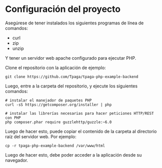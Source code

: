 # Configuración del proyecto

Asegúrese de tener instalados los siguientes programas de línea de comandos:

  * curl
  * zip
  * unzip

Y tener un servidor web apache configurado para ejecutar PHP.

Clone el repositorio con la aplicación de ejemplo:

    git clone https://github.com/Tpaga/tpaga-php-example-backend

Luego, entre a la carpeta del repositorio, y ejecute los siguientes comandos:

    # instalar el manejador de paquetes PHP
    curl -sS https://getcomposer.org/installer | php

    # instalar las librerías necesarias para hacer peticiones HTTP/REST con PHP
    php composer.phar require guzzlehttp/guzzle:~6.0

Luego de hacer esto, puede copiar el contenido de la carpeta al directorio raíz
del servidor web. Por ejemplo:

    cp -r tpaga-php-example-backend /var/www/html

Luego de hacer esto, debe poder acceder a la aplicación desde su navegador.
